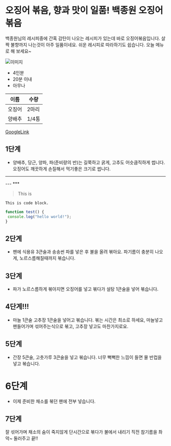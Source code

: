 # 오징어 볶음, 향과 맛이 일품! 백종원 오징어 볶음

백종원님의 레시피중에 간혹 감탄이 나오는
레시피가 있는데 바로 오징어볶음입니다.
살짝 불향까지 나는것이 아주 일품이네요.
쉬운 레시피로 따라하기도 쉽습니다.
오늘 메뉴로 해 보세요~

![이미지](https://recipe1.ezmember.co.kr/cache/recipe/2019/01/04/518d5bf35102aa51bf58078f7a25dc751.jpg)

- 4인분
- 20분 이내
- 아무나

| 이름 | 수량 |
| -- | -- |
| 오징어 | 2마리|
|양배추 | 1/4통 |

[GoogleLink](https://google.com)

## 1단계

- 양배추, 당근, 양파,
파(준비량의 반)는
길쭉하고 굵게,
고추도 어슷큼직하게
썹니다.  
오징어도 깨끗하게
손질해서 먹기좋은
크기로 썹니다.

<hr/>
---
***


> This is 

```
This is code block.
```

```javascript 
function test() { 
 console.log("hello world!"); 
} 
```

## 2단계

- 팬에 식용유 3큰술과
송송썬 파를 넣은 후
불을 올려 볶아요.
파기름이 충분히 나오게,
노르스름해질때까지
볶습니다.

## 3단계
- 파가 노르스름하게
볶아지면
오징어를 넣고 볶다가
설탕 1큰술을
넣어 볶습니다.

## 4단계!!!

- 마늘 1큰술
고추장 1큰술을
넣어고 볶습니다.
볶는 시간은 최소로
하세요,
마늘넣고 팬들어가며
섞어주는식으로 볶고,
고추장 넣고도
마찬가지로요.

## 5단계

- 간장 5큰술,
고춧가루 3큰술을
넣고 볶습니다.
너무 뻑뻑한 느낌이 들면
물 반컵을 넣고 볶습니다.

# 6단계
- 이제 준비한 채소를
볶던 팬에
전부 넣습니다.

## 7단계
잘 섞어가며
채소의 숨이 죽지않게
단시간으로 볶다가
불에서 내리기 직전
참기름을 촤악~
둘러주고 끝!!